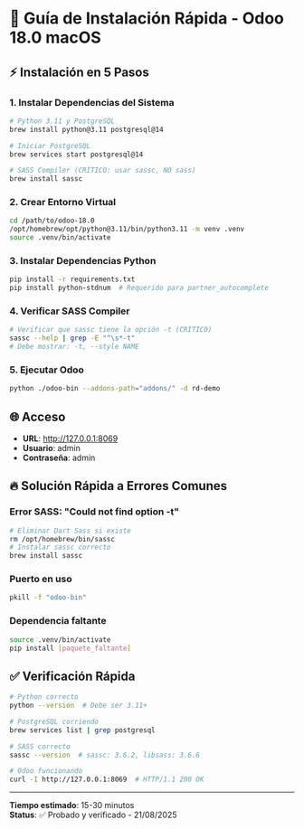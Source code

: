 # 🚀 Guía de Instalación Rápida - Odoo 18.0 macOS

## ⚡ Instalación en 5 Pasos

### 1. Instalar Dependencias del Sistema
```bash
# Python 3.11 y PostgreSQL
brew install python@3.11 postgresql@14

# Iniciar PostgreSQL
brew services start postgresql@14

# SASS Compiler (CRÍTICO: usar sassc, NO sass)
brew install sassc
```

### 2. Crear Entorno Virtual
```bash
cd /path/to/odoo-18.0
/opt/homebrew/opt/python@3.11/bin/python3.11 -m venv .venv
source .venv/bin/activate
```

### 3. Instalar Dependencias Python
```bash
pip install -r requirements.txt
pip install python-stdnum  # Requerido para partner_autocomplete
```

### 4. Verificar SASS Compiler
```bash
# Verificar que sassc tiene la opción -t (CRÍTICO)
sassc --help | grep -E "^\s*-t"
# Debe mostrar: -t, --style NAME
```

### 5. Ejecutar Odoo
```bash
python ./odoo-bin --addons-path="addons/" -d rd-demo
```

## 🌐 Acceso
- **URL**: http://127.0.0.1:8069
- **Usuario**: admin
- **Contraseña**: admin

## 🔥 Solución Rápida a Errores Comunes

### Error SASS: "Could not find option -t"
```bash
# Eliminar Dart Sass si existe
rm /opt/homebrew/bin/sassc
# Instalar sassc correcto
brew install sassc
```

### Puerto en uso
```bash
pkill -f "odoo-bin"
```

### Dependencia faltante
```bash
source .venv/bin/activate
pip install [paquete_faltante]
```

## ✅ Verificación Rápida
```bash
# Python correcto
python --version  # Debe ser 3.11+

# PostgreSQL corriendo
brew services list | grep postgresql

# SASS correcto
sassc --version  # sassc: 3.6.2, libsass: 3.6.6

# Odoo funcionando
curl -I http://127.0.0.1:8069  # HTTP/1.1 200 OK
```

---
**Tiempo estimado**: 15-30 minutos  
**Status**: ✅ Probado y verificado - 21/08/2025
